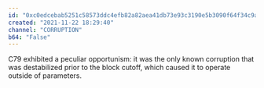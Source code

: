 ```yaml
---
id: "0xc0edcebab5251c58573ddc4efb82a82aea41db73e93c3190e5b3090f64f34c9a"
created: "2021-11-22 18:29:40"
channel: "CORRUPTION"
b64: "False"
---
```


C79 exhibited a peculiar opportunism: it was the only known corruption that was destabilized prior to the block cutoff, which caused it to operate outside of parameters.